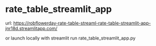 # rate_table_streamlit_app

url: https://robflowerday-rate-table-streaml-rate-table-streamlit-app-jnr18d.streamlitapp.com/

or launch locally with streamlit run rate_table_streamlit_app.py
